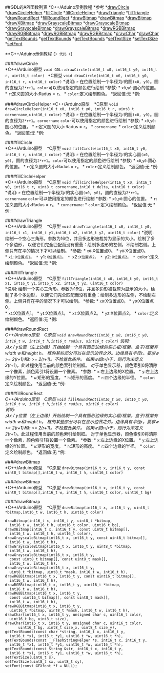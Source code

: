 ##GDL的API函数列表
*C++/Aduino示例教程
*参考
    *[drawCircle](####drawCircle)
    *[drawCircleHelper](####drawCircle)
    *[fillCircle](####drawCircle)
    *[fillCircleHelper](####drawCircle)
    *[drawTriangle](####drawCircle)
    *[fillTriangle](####drawCircle)
    *[drawRoundRect](####drawCircle)
    *[fillRoundRect](####rawCircle)
    *[drawBitmap](####drawCircle)
    *[drawBitmap](####drawCircle)
    *[drawBitmap](####drawCircle)
    *[drawXBitmap](####drawCircle)
    *[drawGrayscaleBitmap](####drawCircle)
    *[drawGrayscaleBitmap](####drawCircle)
    *[drawGrayscaleBitmap](####drawCircle)
    *[drawGrayscaleBitmap](#####drawCircle)
    *[drawRGBBitmap](####drawCircle)
    *[drawRGBBitmap](####drawCircle)
    *[drawRGBBitmap](####drawCircle)
    *[drawRGBBitmap](####drawCircle)
    *[drawChar](####drawCircle)
    *[drawChar](####drawCircle)
    *[getTextBounds](####awCircle)
    *[getTextBounds](####drawCircle)
    *[getTextBounds](#####drawCircle)
    *[setTextSize](####drawCircle)
    *[setTextSize](####drawCircle)
    *[setFont](####drawCircle)
	
	
**C++/Aduino示例教程
(```)
	代码
(```)
	
####drawCircle	
*C++/Arduino原型
`void GDL::drawCircle(int16_t x0, int16_t y0, int16_t r, uint16_t color) `
*C原型
`void drawCircle(int16_t x0, int16_t y0, int16_t r, uint16_t color)`
*说明:
`r` 在位置绘制一个半径为r的圆`(x0, y0)`。圆的直径为`2*r+1`。`color`可以使用指定的颜色进行绘制
*参数:
    * `x0`,`y0`:圆心的位置。
	* `r`:定义圆的大小:Radus = `r`。
	* `color`:定义绘制颜色。
*返回值:无
*例:
	

   


####drawCircleHelper
*C++/Arduino原型
` `
*C原型
`void drawCircleHelper(int16_t x0, int16_t y0, int16_t r, uint8_t cornername,uint16_t color)`
*说明:
`r` 在位置绘制一个半径为r的圆`(x0, y0)`。圆的直径为`2*r+1`。`cornername`
`color`可以使用指定的颜色进行绘制
*参数:
    * `x0`,`y0`:圆心的位置。
	* `r`:定义圆的大小:Radus = `r`。
	* `cornername`:
	* `color`:定义绘制颜色。
*返回值:无
*例:

####fillCircle	
*C++/Arduino原型
` `
*C原型
`void fillCircle(int16_t x0, int16_t y0, int16_t r, uint16_t color)`
*说明:
`r` 在位置绘制一个半径为r的实心圆`(x0, y0)`。圆的直径为`2*r+1`。`color`可以使用指定的颜色进行绘制
*参数:
    * `x0`,`y0`:圆心的位置。
	* `r`:定义圆的大小:Radus = `r`。
	* `color`:定义绘制颜色。
*返回值:无
*例:


####fillCircleHelper	
*C++/Arduino原型
` `
*C原型
`void fillCircleHelper(int16_t x0, int16_t y0, int16_t r, uint8_t cornername,int16_t delta, uint16_t color)`	
*说明:
`r` 在位置绘制一个半径为r的实心圆`(x0, y0)`。圆的直径为`2*r+1`。`cornername`
`color`可以使用指定的颜色进行绘制
*参数:
    * `x0`,`y0`:圆心的位置。
	* `r`:定义圆的大小:Radus = `r`。
	* `cornername`:
	* `color`:定义绘制颜色。
*返回值:无
*例:   

 
####drawTriangle	
*C++/Arduino原型
` `
*C原型
`void drawTriangle(int16_t x0, int16_t y0, int16_t x1, int16_t y1,int16_t x2, int16_t y2, uint16_t color)`
*说明:
绘制一个空心三角形。参数为16位，并且多边形被裁剪​​为显示的大小。绘制了多个多边形，
以便它们完全匹配而没有重叠：绘制多边形的左侧，不绘制右侧。上侧只有在平的情况下才可以绘制。
*参数:
    * `x0`:X位置点0。
    * `y0`:X位置点0。	
	* `x1:X位置点1。
	* `y1`:X位置点1。
	* `x2`:X位置点2。
	* `y2`:X位置点2。
	* `color`:定义绘制颜色。
*返回值:无
*例:

  
####fillTriangle	
*C++/Arduino原型
` `
*C原型
`fillTriangle(int16_t x0, int16_t y0, int16_t x1, int16_t y1,int16_t x2, int16_t y2, uint16_t color)`      
*说明:
绘制一个实心三角形。参数为16位，并且多边形被裁剪​​为显示的大小。绘制了多个多边形，
以便它们完全匹配而没有重叠：绘制多边形的左侧，不绘制右侧。上侧只有在平的情况下才可以绘制。
*参数:
    * `x0`:X位置点0。
    * `y0`:X位置点0。	
	* `x1`:X位置点1。
	* `y1`:X位置点1。
	* `x2`:X位置点2。
	* `y2`:X位置点2。
	* `color`:定义绘制颜色。
*返回值:无
*例:

####drawRoundRect	
*C++/Arduino原型
` `
*C原型
`void drawRoundRect(int16_t x0, int16_t y0, int16_t w, int16_t h,int16_t radius, uint16_t color)`
*说明:  
从x / y位置（左上边缘）开始绘制一个具有圆形边缘的空心框/框架。盒子/框架有width w和height h。
框的某些部分可以在显示边界之外。边缘具有半径r。要求w >= 2*(r+1)和h >= 2*(r+1)。不检查此条件。
如果w或h小于，则行为未定义2*(r+1)。此过程使用当前的颜色索引绘制框。
对于单色显示器，颜色索引0将清除一个像素，颜色索引1将设置一个像素。
*参数:
    * `x`:左上边缘的X位置。
    * `y`:左上边缘的Y位置。	
	* `w`:矩形的宽度。
	* `h`:矩形的高度。
	* `r`:四个边缘的半径。
	* `color`:定义绘制颜色。
*返回值:无
*例:

  
####fillRoundRect	
*C++/Arduino原型
` `
*C原型
`void fillRoundRect(int16_t x0, int16_t y0, int16_t w, int16_t h,int16_t radius, uint16_t color)`  
*说明:  
从x / y位置（左上边缘）开始绘制一个具有圆形边缘的实心框/框架。盒子/框架有width w和height h。
框的某些部分可以在显示边界之外。边缘具有半径r。要求w >= 2*(r+1)和h >= 2*(r+1)。不检查此条件。
如果w或h小于，则行为未定义2*(r+1)。此过程使用当前的颜色索引绘制框。
对于单色显示器，颜色索引0将清除一个像素，颜色索引1将设置一个像素。
*参数:
    * `x`:左上边缘的X位置。
    * `y`:左上边缘的Y位置。	
	* `w`:矩形的宽度。
	* `h`:矩形的高度。
	* `r`:四个边缘的半径。
	* `color`:定义绘制颜色。
*返回值:无
*例:

####drawBitmap	
*C++/Arduino原型
` `
*C原型
`drawBitmap(int16_t x, int16_t y, const uint8_t bitmap[],int16_t w, int16_t h, uint16_t color)`

####drawBitmap	
*C++/Arduino原型
` `
*C原型
`drawBitmap(int16_t x, int16_t y, const uint8_t bitmap[],int16_t w, int16_t h, uint16_t color, uint16_t bg)`

####drawBitmap	
*C++/Arduino原型
` `
*C原型
`drawBitmap(int16_t x, int16_t y, uint8_t *bitmap,int16_t w, int16_t h, uint16_t color)`


    
    drawBitmap(int16_t x, int16_t y, uint8_t *bitmap,
      int16_t w, int16_t h, uint16_t color, uint16_t bg),
    drawXBitmap(int16_t x, int16_t y, const uint8_t bitmap[],
      int16_t w, int16_t h, uint16_t color),
    drawGrayscaleBitmap(int16_t x, int16_t y, const uint8_t bitmap[],
      int16_t w, int16_t h),
    drawGrayscaleBitmap(int16_t x, int16_t y, uint8_t *bitmap,
      int16_t w, int16_t h),
    drawGrayscaleBitmap(int16_t x, int16_t y,
      const uint8_t bitmap[], const uint8_t mask[],
      int16_t w, int16_t h),
    drawGrayscaleBitmap(int16_t x, int16_t y,
      uint8_t *bitmap, uint8_t *mask, int16_t w, int16_t h),
    drawRGBBitmap(int16_t x, int16_t y, const uint16_t bitmap[],
      int16_t w, int16_t h),
    drawRGBBitmap(int16_t x, int16_t y, uint16_t *bitmap,
      int16_t w, int16_t h),
    drawRGBBitmap(int16_t x, int16_t y,
      const uint16_t bitmap[], const uint8_t mask[],
      int16_t w, int16_t h),
    drawRGBBitmap(int16_t x, int16_t y,
      uint16_t *bitmap, uint8_t *mask, int16_t w, int16_t h),
    drawChar(int16_t x, int16_t y, unsigned char c, uint16_t color,
      uint16_t bg, uint8_t size),
    drawChar(int16_t x, int16_t y, unsigned char c, uint16_t color,
	      uint16_t bg, uint8_t size_x, uint8_t size_y),
    getTextBounds(const char *string, int16_t x, int16_t y,
      int16_t *x1, int16_t *y1, uint16_t *w, uint16_t *h),
    getTextBounds(const __FlashStringHelper *s, int16_t x, int16_t y,
      int16_t *x1, int16_t *y1, uint16_t *w, uint16_t *h),
    getTextBounds(const String &str, int16_t x, int16_t y,
      int16_t *x1, int16_t *y1, uint16_t *w, uint16_t *h),
    setTextSize(uint8_t s),
    setTextSize(uint8_t sx, uint8_t sy),
    setFont(const GFXfont *f = NULL);